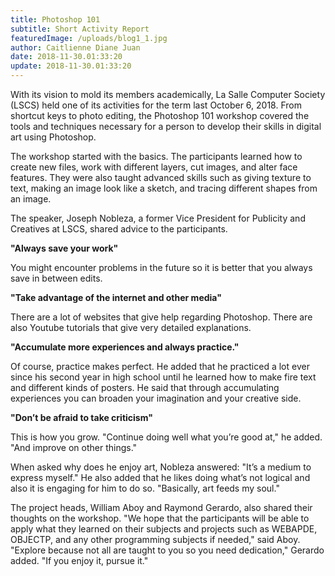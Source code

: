 ```yaml
---
title: Photoshop 101
subtitle: Short Activity Report
featuredImage: /uploads/blog1_1.jpg
author: Caitlienne Diane Juan
date: 2018-11-30.01:33:20
update: 2018-11-30.01:33:20
---
```

With its vision to mold its members academically, La Salle Computer Society (LSCS) held one of its activities for the term last October 6, 2018. From shortcut keys to photo editing, the Photoshop 101 workshop covered the tools and techniques necessary for a person to develop their skills in digital art using Photoshop.

The workshop started with the basics. The participants learned how to create new files, work with different layers, cut images, and alter face features. They were also taught advanced skills such as giving texture to text, making an image look like a sketch, and tracing different shapes from an image.

The speaker, Joseph Nobleza, a former Vice President for Publicity and Creatives at LSCS, shared advice to the participants.

**"Always save your work"**

You might encounter problems in the future so it is better that you always save in between edits.

**"Take advantage of the internet and other media"**

There are a lot of websites that give help regarding Photoshop. There are also Youtube tutorials that give very detailed explanations.

**"Accumulate more experiences and always practice."**

Of course, practice makes perfect. He added that he practiced a lot ever since his second year in high school until he learned how to make fire text and different kinds of posters. He said that through accumulating experiences you can broaden your imagination and your creative side.

**"Don’t be afraid to take criticism"**

This is how you grow. "Continue doing well what you’re good at," he added. "And improve on other things."

When asked why does he enjoy art, Nobleza answered: "It’s a medium to express myself." He also added that he likes doing what’s not logical and also it is engaging for him to do so. "Basically, art feeds my soul."

The project heads, William Aboy and Raymond Gerardo, also shared their thoughts on the workshop. "We hope that the participants will be able to apply what they learned on their subjects and projects such as WEBAPDE, OBJECTP, and any other programming subjects if needed," said Aboy. "Explore because not all are taught to you so you need dedication," Gerardo added. "If you enjoy it, pursue it."